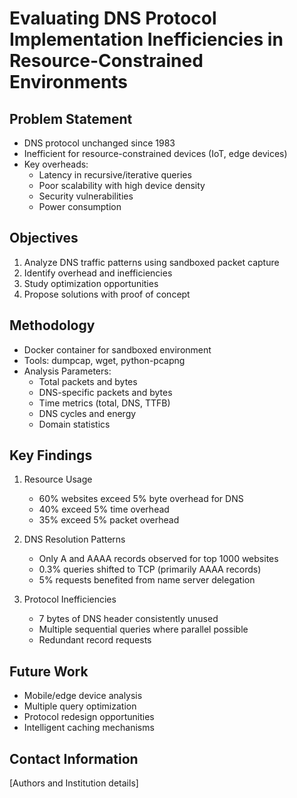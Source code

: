 # Evaluating DNS Protocol Implementation Inefficiencies in Resource-Constrained Environments

## Problem Statement

- DNS protocol unchanged since 1983
- Inefficient for resource-constrained devices (IoT, edge devices)
- Key overheads:
  - Latency in recursive/iterative queries
  - Poor scalability with high device density
  - Security vulnerabilities
  - Power consumption

## Objectives

1. Analyze DNS traffic patterns using sandboxed packet capture
2. Identify overhead and inefficiencies
3. Study optimization opportunities
4. Propose solutions with proof of concept

## Methodology

- Docker container for sandboxed environment
- Tools: dumpcap, wget, python-pcapng
- Analysis Parameters:
  - Total packets and bytes
  - DNS-specific packets and bytes
  - Time metrics (total, DNS, TTFB)
  - DNS cycles and energy
  - Domain statistics

## Key Findings

1. Resource Usage

   - 60% websites exceed 5% byte overhead for DNS
   - 40% exceed 5% time overhead
   - 35% exceed 5% packet overhead

2. DNS Resolution Patterns
   - Only A and AAAA records observed for top 1000 websites
   - 0.3% queries shifted to TCP (primarily AAAA records)
   - 5% requests benefited from name server delegation
3. Protocol Inefficiencies
   - 7 bytes of DNS header consistently unused
   - Multiple sequential queries where parallel possible
   - Redundant record requests

## Future Work

- Mobile/edge device analysis
- Multiple query optimization
- Protocol redesign opportunities
- Intelligent caching mechanisms

## Contact Information

[Authors and Institution details]
